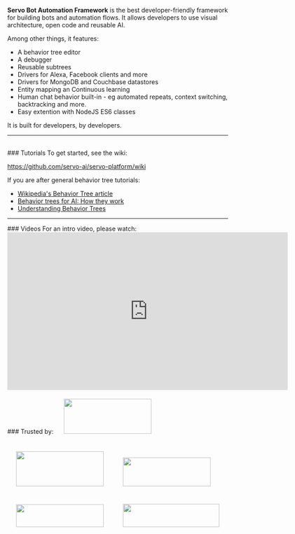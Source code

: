 
**Servo Bot Automation Framework** is the best developer-friendly framework for building bots and automation flows. It allows developers to use visual architecture, open code and reusable AI.

Among other things, it features:
* A behavior tree editor
* A debugger
* Reusable subtrees
* Drivers for Alexa, Facebook clients and more
* Drivers for MongoDB and Couchbase datastores
* Entity mapping an Continuous learning  
* Human chat behavior built-in - eg automated repeats, context switching, backtracking and more.
* Easy extention with NodeJS ES6 classes

It is built for developers, by developers.
<br>
<hr>
<br>
### Tutorials
To get started, see the wiki:

<a href="https://github.com/servo-ai/servo-platform/wiki" target="_blank">https://github.com/servo-ai/servo-platform/wiki</a>


If you are after general behavior tree tutorials: 
<ul> 
<li><a href="https://en.wikipedia.org/wiki/Behavior_tree_(artificial_intelligence,_robotics_and_control)" target="_blank"> Wikipedia's Behavior Tree article </a> </li>
<li><a href="https://www.gamasutra.com/blogs/ChrisSimpson/20140717/221339/Behavior_trees_for_AI_How_they_work.php" target="_blank"> Behavior trees for AI: How they work</a></li>
<li><a href="http://aigamedev.com/open/article/bt-overview/" target="_blank">Understanding Behavior Trees</a></li>
</ul>
<hr>
### Videos
For an intro video, please watch:
<iframe src="https://player.vimeo.com/video/252196797" width="640" height="360" frameborder="0" webkitallowfullscreen mozallowfullscreen allowfullscreen></iframe>
<br>
### Trusted by:
<div style="display: inline-block; margin: 20px;"><img width="200" height="80" src="http://www.servolabs.org/blog/wp-content/uploads/2019/01/splititGray-1024x396.png"> </div> 

<div style="display: inline-block; margin: 20px;"><img width="200" height="80" src="http://www.servolabs.org/blog/wp-content/uploads/2019/01/visa.png" ></div>

<div style="display: inline-block; margin: 20px;"><img width="200" height="66" src="http://www.servolabs.org/blog/wp-content/uploads/2019/01/OracleSU.png"></div>

<div style="display: inline-block; margin: 20px;"><img width="200" height="52" src="http://www.servolabs.org/blog/wp-content/uploads/2019/01/Brook.png"></div>

<div style="display: inline-block; margin: 20px;"><img width="220" height="53" src="http://www.servolabs.org/blog/wp-content/uploads/2019/01/langnetGray.png"></div>